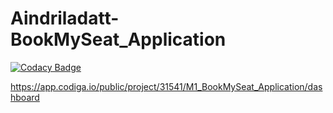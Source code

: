 # Aindriladatt-BookMySeat_Application

[![Codacy Badge](https://app.codacy.com/project/badge/Grade/e698726beff9408485f9671d673bba1a)](https://www.codacy.com/gh/Aindriladatt/M1_BookMySeat_Application/dashboard?utm_source=github.com&amp;utm_medium=referral&amp;utm_content=Aindriladatt/M1_BookMySeat_Application&amp;utm_campaign=Badge_Grade)

https://app.codiga.io/public/project/31541/M1_BookMySeat_Application/dashboard
